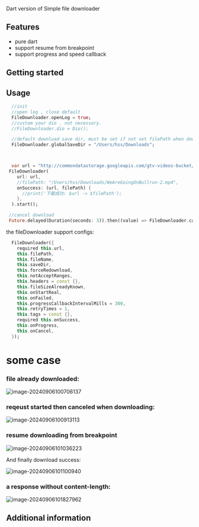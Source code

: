 Dart version of  Simple file downloader 



## Features

* pure dart
* support resume from breakpoint
* support progress and speed callback

## Getting started



## Usage



```dart
  //init
  //open log , close default
  FileDownloader.openLog = true;
  //custom your dio . not necessary.
  //FileDownloader.dio = Dio();

  //default download save dir, must be set if not set filePath when download
  FileDownloader.globalSaveDir = "/Users/hss/Downloads";



  var url = "http://commondatastorage.googleapis.com/gtv-videos-bucket/sample/WeAreGoingOnBullrun.mp4";
 FileDownloader(
    url: url,
    //filePath: "/Users/hss/Downloads/WeAreGoingOnBullrun-2.mp4",
    onSuccess: (url, filePath) {
      //print('下载成功: $url -> $filePath');
    },
  ).start();

 //cancel download
 Future.delayed(Duration(seconds: 3)).then((value) => FileDownloader.cancel(url));
```



the fileDownloader support configs:

```dart
  FileDownloader({
    required this.url,
    this.filePath,
    this.fileName,
    this.saveDir,
    this.forceRedownload,
    this.notAcceptRanges,
    this.headers = const {},
    this.fileSizeAlreadyKnown,
    this.onStartReal,
    this.onFailed,
    this.progressCallbackIntervalMills = 300,
    this.retryTimes = 1,
    this.tags = const {},
    required this.onSuccess,
    this.onProgress,
    this.onCancel,
  });
```



# some case

### file already downloaded:

![image-20240906100706137](https://cdn.jsdelivr.net/gh/shuiniuhss/myimages@main/imagemac3/image-20240906100706137.png)



### reqeust started then canceled when downloading:

![image-20240906100913113](https://cdn.jsdelivr.net/gh/shuiniuhss/myimages@main/imagemac3/image-20240906100913113.png)

### resume downloading from breakpoint

![image-20240906101036223](https://cdn.jsdelivr.net/gh/shuiniuhss/myimages@main/imagemac3/image-20240906101036223.png)

And finally download success:

![image-20240906101100940](https://cdn.jsdelivr.net/gh/shuiniuhss/myimages@main/imagemac3/image-20240906101100940.png)



### a response without content-length:

![image-20240906101827962](https://cdn.jsdelivr.net/gh/shuiniuhss/myimages@main/imagemac3/image-20240906101827962.png)

## Additional information





